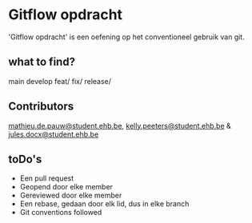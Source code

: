 # Gitflow opdracht

'Gitflow opdracht' is een oefening op het conventioneel gebruik van git.

## what to find?

main
develop
feat/
fix/
release/

## Contributors

mathieu.de.pauw@student.ehb.be,
kelly.peeters@student.ehb.be &
jules.docx@student.ehb.be

## toDo's

- Een pull request
- Geopend door elke member
- Gereviewed door elke member
- Een rebase, gedaan door elk lid, dus in elke branch
- Git conventions followed

